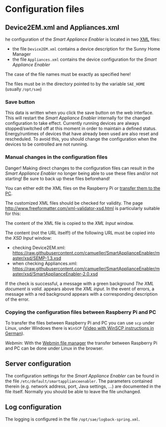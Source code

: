 # Configuration files

## Device2EM.xml and Appliances.xml
he configuration of the *Smart Appliance Enabler* is located in two [XML](https://de.wikipedia.org/wiki/Extensible_Markup_Language) files:
* the file `Device2EM.xml` contains a device description for the Sunny Home Manager
* the file `Appliances.xml` contains the device configuration for the *Smart Appliance Enabler*

The case of the file names must be exactly as specified here!

The files must be in the directory pointed to by the variable `SAE_HOME` (usually `/opt/sae`)

### Save button
This data is written when you click the save button on the web interface. This will restart the *Smart Appliance Enabler* internally for the changed configuration to take effect. Currently running devices are always stopped/switched off at this moment in order to maintain a defined status. Energy/runtimes of devices that have already been used are also reset and rescheduled. To avoid this, you should change the configuration when the devices to be controlled are not running.

### Manual changes in the configuration files
Danger! Making direct changes to the configuration files can result in the *Smart Appliance Enabler* no longer being able to use these files and/or not starting! Be sure to back up these files beforehand!

You can either edit the XML files on the Raspberry Pi or [transfer them to the PC](#scp).

The customized XML files should be checked for validity. The page http://www.freeformatter.com/xml-validator-xsd.html is particularly suitable for this:

The content of the XML file is copied to the *XML Input* window.

The content (not the URL itself!) of the following URL must be copied into the *XSD Input* window:
* checking Device2EM.xml: https://raw.githubusercontent.com/camueller/SmartApplianceEnabler/master/xsd/SEMP-1.3.xsd
* when checking Appliances.xml: https://raw.githubusercontent.com/camueller/SmartApplianceEnabler/master/xsd/SmartApplianceEnabler-2.0.xsd

If the check is successful, a message with a green background *The XML document is valid.* appears above the *XML input*. In the event of errors, a message with a red background appears with a corresponding description of the error.

### Copying the configuration files between Raspberry Pi and PC
<a name="scp">

To transfer the files between Raspberry Pi and PC you can use `scp` under Linux, under Windows there is `WinSCP` ([Video with WinSCP instructions in German](https://www.youtube.com/watch?v=z6yJDMjTdMg )).

*Webmin*: With the [Webmin file manager](Webmin_EN.md) the transfer between Raspberry Pi and PC can be done under Linux in the browser.

## Server configuration
<a name="etc-default-smartapplianceenabler">

The configuration settings for the *Smart Appliance Enabler* can be found in the file `/etc/default/smartapplianceenabler`. The parameters contained therein (e.g. network address, port, Java settings, ...) are documented in the file itself. Normally you should be able to leave the file unchanged.

## Log configuration
<a name="log-configuration">

The logging is configured in the file `/opt/sae/logback-spring.xml`.

